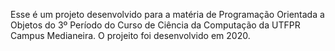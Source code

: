 Esse é um projeto desenvolvido para a matéria de Programação Orientada a Objetos do 3º Período do Curso de Ciência da Computação da UTFPR Campus Medianeira.
O projeito foi desenvolvido em 2020.
